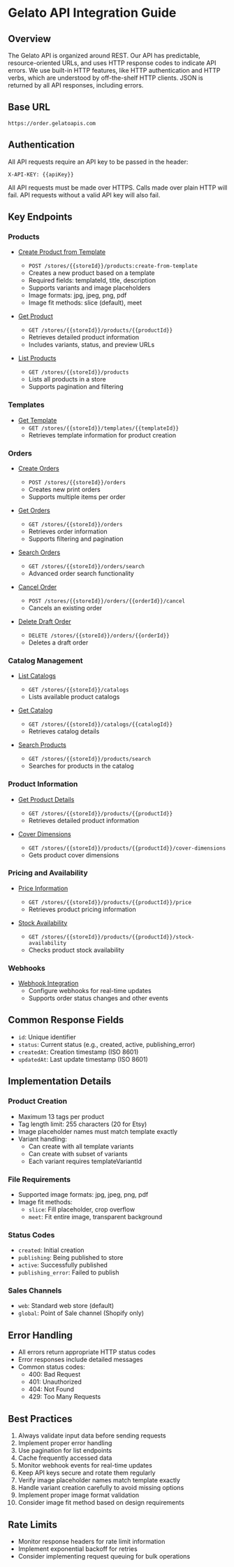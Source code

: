 # Gelato API Integration Guide

## Overview
The Gelato API is organized around REST. Our API has predictable, resource-oriented URLs, and uses HTTP response codes to indicate API errors. We use built-in HTTP features, like HTTP authentication and HTTP verbs, which are understood by off-the-shelf HTTP clients. JSON is returned by all API responses, including errors.

## Base URL
```
https://order.gelatoapis.com
```

## Authentication
All API requests require an API key to be passed in the header:
```
X-API-KEY: {{apiKey}}
```

All API requests must be made over HTTPS. Calls made over plain HTTP will fail. API requests without a valid API key will also fail.

## Key Endpoints

### Products
- [Create Product from Template](Gelato_API_4-1-2-1_CreateProductFromTemplate.md)
  - `POST /stores/{{storeId}}/products:create-from-template`
  - Creates a new product based on a template
  - Required fields: templateId, title, description
  - Supports variants and image placeholders
  - Image formats: jpg, jpeg, png, pdf
  - Image fit methods: slice (default), meet

- [Get Product](Gelato_API_4-1-2-2_GetProduct.md)
  - `GET /stores/{{storeId}}/products/{{productId}}`
  - Retrieves detailed product information
  - Includes variants, status, and preview URLs

- [List Products](Gelato_API_4-1-2-3_ListProducts.md)
  - `GET /stores/{{storeId}}/products`
  - Lists all products in a store
  - Supports pagination and filtering

### Templates
- [Get Template](Gelato_API_4-2_GetTemplate.md)
  - `GET /stores/{{storeId}}/templates/{{templateId}}`
  - Retrieves template information for product creation

### Orders
- [Create Orders](Gelato_API_1-2_Create_Orders.md)
  - `POST /stores/{{storeId}}/orders`
  - Creates new print orders
  - Supports multiple items per order

- [Get Orders](Gelato_API_1-3_GetOrders.md)
  - `GET /stores/{{storeId}}/orders`
  - Retrieves order information
  - Supports filtering and pagination

- [Search Orders](Gelato_API_1-4_SearchOrders.md)
  - `GET /stores/{{storeId}}/orders/search`
  - Advanced order search functionality

- [Cancel Order](Gelato_API_1-5_CancelOrder.md)
  - `POST /stores/{{storeId}}/orders/{{orderId}}/cancel`
  - Cancels an existing order

- [Delete Draft Order](Gelato_API_1-6_DeleteDraftOrder.md)
  - `DELETE /stores/{{storeId}}/orders/{{orderId}}`
  - Deletes a draft order

### Catalog Management
- [List Catalogs](Gelato_API_2-2-1_ListCatalogs.md)
  - `GET /stores/{{storeId}}/catalogs`
  - Lists available product catalogs

- [Get Catalog](Gelato_API_2-2-2_GetCatalog.md)
  - `GET /stores/{{storeId}}/catalogs/{{catalogId}}`
  - Retrieves catalog details

- [Search Products](Gelato_API_2-3-1_SearchProducts.md)
  - `GET /stores/{{storeId}}/products/search`
  - Searches for products in the catalog

### Product Information
- [Get Product Details](Gelato_API_2-3-2_GetProduct.md)
  - `GET /stores/{{storeId}}/products/{{productId}}`
  - Retrieves detailed product information

- [Cover Dimensions](Gelato_API_2-3-3_CoverDimensions.md)
  - `GET /stores/{{storeId}}/products/{{productId}}/cover-dimensions`
  - Gets product cover dimensions

### Pricing and Availability
- [Price Information](Gelato_API_2-4_Price.md)
  - `GET /stores/{{storeId}}/products/{{productId}}/price`
  - Retrieves product pricing information

- [Stock Availability](Gelato_API_2-5_StockAvailability.md)
  - `GET /stores/{{storeId}}/products/{{productId}}/stock-availability`
  - Checks product stock availability

### Webhooks
- [Webhook Integration](Gelato_API_5_Webhooks.md)
  - Configure webhooks for real-time updates
  - Supports order status changes and other events

## Common Response Fields
- `id`: Unique identifier
- `status`: Current status (e.g., created, active, publishing_error)
- `createdAt`: Creation timestamp (ISO 8601)
- `updatedAt`: Last update timestamp (ISO 8601)

## Implementation Details

### Product Creation
- Maximum 13 tags per product
- Tag length limit: 255 characters (20 for Etsy)
- Image placeholder names must match template exactly
- Variant handling:
  - Can create with all template variants
  - Can create with subset of variants
  - Each variant requires templateVariantId

### File Requirements
- Supported image formats: jpg, jpeg, png, pdf
- Image fit methods:
  - `slice`: Fill placeholder, crop overflow
  - `meet`: Fit entire image, transparent background

### Status Codes
- `created`: Initial creation
- `publishing`: Being published to store
- `active`: Successfully published
- `publishing_error`: Failed to publish

### Sales Channels
- `web`: Standard web store (default)
- `global`: Point of Sale channel (Shopify only)

## Error Handling
- All errors return appropriate HTTP status codes
- Error responses include detailed messages
- Common status codes:
  - 400: Bad Request
  - 401: Unauthorized
  - 404: Not Found
  - 429: Too Many Requests

## Best Practices
1. Always validate input data before sending requests
2. Implement proper error handling
3. Use pagination for list endpoints
4. Cache frequently accessed data
5. Monitor webhook events for real-time updates
6. Keep API keys secure and rotate them regularly
7. Verify image placeholder names match template exactly
8. Handle variant creation carefully to avoid missing options
9. Implement proper image format validation
10. Consider image fit method based on design requirements

## Rate Limits
- Monitor response headers for rate limit information
- Implement exponential backoff for retries
- Consider implementing request queuing for bulk operations
